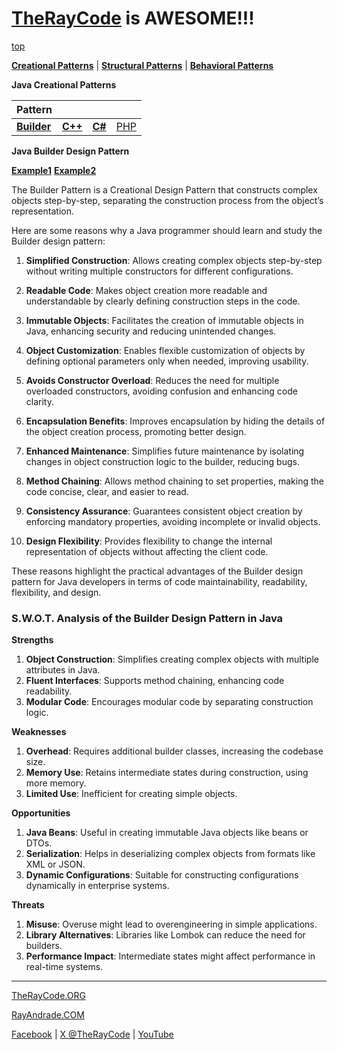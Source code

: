 # [TheRayCode](../../README.md) is AWESOME!!!

[top](../README.md)

**[Creational Patterns](../README.md)** | **[Structural Patterns](../Structural/README.md)** | **[Behavioral Patterns](../Behavioral/README.md)**

**Java Creational Patterns**

|Pattern|   |   |   |
|---|---|---|---|
| [**Builder**](README.md) | [**C++**](../../../CPP/Creational/Builder/README.md) | [**C#**](../../../Csharp/Creational/Builder/README.md) | [PHP](../../../PHP/Creational/Builder/README.md) |

**Java Builder Design Pattern**

[**Example1**](Example1/README.md) [**Example2**](Example2/README.md)


The Builder Pattern is a Creational Design Pattern that constructs complex objects step-by-step, separating the construction process from the object’s representation.

Here are some reasons why a Java programmer should learn and study the Builder design pattern:

1. **Simplified Construction**: Allows creating complex objects step-by-step without writing multiple constructors for different configurations.

2. **Readable Code**: Makes object creation more readable and understandable by clearly defining construction steps in the code.

3. **Immutable Objects**: Facilitates the creation of immutable objects in Java, enhancing security and reducing unintended changes.

4. **Object Customization**: Enables flexible customization of objects by defining optional parameters only when needed, improving usability.

5. **Avoids Constructor Overload**: Reduces the need for multiple overloaded constructors, avoiding confusion and enhancing code clarity.

6. **Encapsulation Benefits**: Improves encapsulation by hiding the details of the object creation process, promoting better design.

7. **Enhanced Maintenance**: Simplifies future maintenance by isolating changes in object construction logic to the builder, reducing bugs.

8. **Method Chaining**: Allows method chaining to set properties, making the code concise, clear, and easier to read.

9. **Consistency Assurance**: Guarantees consistent object creation by enforcing mandatory properties, avoiding incomplete or invalid objects.

10. **Design Flexibility**: Provides flexibility to change the internal representation of objects without affecting the client code.

These reasons highlight the practical advantages of the Builder design pattern for Java developers in terms of code maintainability, readability, flexibility, and design.

### **S.W.O.T. Analysis of the Builder Design Pattern in Java**

**Strengths**  
1. **Object Construction**: Simplifies creating complex objects with multiple attributes in Java.  
2. **Fluent Interfaces**: Supports method chaining, enhancing code readability.  
3. **Modular Code**: Encourages modular code by separating construction logic.

**Weaknesses**  
1. **Overhead**: Requires additional builder classes, increasing the codebase size.  
2. **Memory Use**: Retains intermediate states during construction, using more memory.  
3. **Limited Use**: Inefficient for creating simple objects.

**Opportunities**  
1. **Java Beans**: Useful in creating immutable Java objects like beans or DTOs.  
2. **Serialization**: Helps in deserializing complex objects from formats like XML or JSON.  
3. **Dynamic Configurations**: Suitable for constructing configurations dynamically in enterprise systems.

**Threats**  
1. **Misuse**: Overuse might lead to overengineering in simple applications.  
2. **Library Alternatives**: Libraries like Lombok can reduce the need for builders.  
3. **Performance Impact**: Intermediate states might affect performance in real-time systems.

---


[TheRayCode.ORG](https://www.TheRayCode.org)

[RayAndrade.COM](https://www.RayAndrade.com)

[Facebook](https://www.facebook.com/TheRayCode/) | [X @TheRayCode](https://www.x.com/TheRayCode/) | [YouTube](https://www.youtube.com/TheRayCode/)

